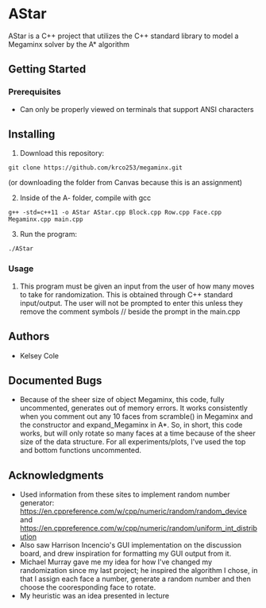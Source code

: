 # AStar

AStar is a C++ project that utilizes the C++ standard library to model a Megaminx solver by the A* algorithm 

## Getting Started


### Prerequisites
- Can only be properly viewed on terminals that support ANSI characters 

## Installing

1. Download this repository:
```
git clone https://github.com/krco253/megaminx.git
```
(or downloading the folder from Canvas because this is an assignment)

2. Inside of the A- folder, compile with gcc
```
g++ -std=c++11 -o AStar AStar.cpp Block.cpp Row.cpp Face.cpp Megaminx.cpp main.cpp
```
3. Run the program:
```
./AStar
```
### Usage
1. This program must be given an input from the user of how many moves to take for randomization. This is obtained through C++ standard input/output. The user will not be prompted to enter this unless they remove the comment symbols // beside the prompt in the main.cpp

## Authors

* Kelsey Cole 

## Documented Bugs
* Because of the sheer size of object Megaminx, this code, fully uncommented, generates out of memory errors. It works consistently when you comment out any 10 faces from scramble() in Megaminx and the constructor and expand_Megaminx in A*. So, in short, this code works, but will only rotate so many faces at a time because of the sheer size of  the data structure. For all experiments/plots, I've used the top and bottom functions uncommented.


## Acknowledgments

* Used information from these sites to implement random number generator: https://en.cppreference.com/w/cpp/numeric/random/random_device and https://en.cppreference.com/w/cpp/numeric/random/uniform_int_distribution 
* Also saw Harrison Incencio's GUI implementation on the discussion board, and drew inspiration for formatting my GUI output from it.
* Michael Murray gave me my idea for how I've changed my randomization since my last project; he inspired the algorithm I chose, in that I assign each face a number, generate a random number and then choose the cooresponding face to rotate.
* My heuristic was an idea presented in lecture
